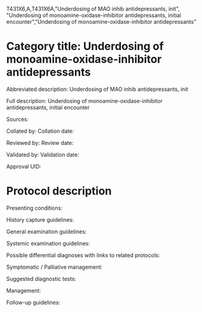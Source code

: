 T431X6,A,T431X6A,"Underdosing of MAO inhib antidepressants, init", "Underdosing of monoamine-oxidase-inhibitor antidepressants, initial encounter","Underdosing of monoamine-oxidase-inhibitor antidepressants"
# Category title: Underdosing of monoamine-oxidase-inhibitor antidepressants

Abbreviated description: Underdosing of MAO inhib antidepressants, init

Full description: Underdosing of monoamine-oxidase-inhibitor antidepressants, initial encounter

Sources:

Collated by:
Collation date:

Reviewed by:
Review date:

Validated by:
Validation date:

Approval UID:

# Protocol description

Presenting conditions:

History capture guidelines:

General examination guidelines:

Systemic examination guidelines:

Possible differential diagnoses with links to related protocols:

Symptomatic / Palliative management:

Suggested diagnostic tests:

Management:

Follow-up guidelines:
